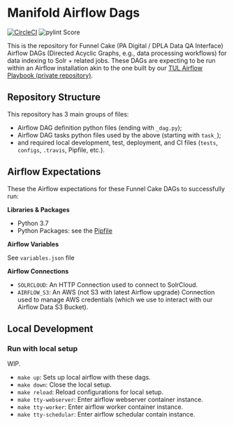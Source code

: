 # Manifold Airflow Dags

[![CircleCI](https://circleci.com/gh/tulibraries/manifold_airflow_dags.svg?style=svg)](https://circleci.com/gh/tulibraries/manifold_airflow_dags)
![pylint Score](https://mperlet.github.io/pybadge/badges/9.47.svg)

This is the repository for Funnel Cake (PA Digital / DPLA Data QA Interface) Airflow DAGs (Directed Acyclic Graphs, e.g., data processing workflows) for data indexing to Solr + related jobs. These DAGs are expecting to be run within an Airflow installation akin to the one built by our [TUL Airflow Playbook (private repository)](https://github.com/tulibraries/ansible-playbook-airflow).

## Repository Structure

This repository has 3 main groups of files:
- Airflow DAG definition python files (ending with `_dag.py`);
- Airflow DAG tasks python files used by the above (starting with `task_`);
- and required local development, test, deployment, and CI files (`tests`, `configs`, `.travis`, Pipfile, etc.).

## Airflow Expectations

These the Airflow expectations for these Funnel Cake DAGs to successfully run:

**Libraries & Packages**

- Python 3.7
- Python Packages: see the [Pipfile](Pipfile)

**Airflow Variables**

See `variables.json` file

**Airflow Connections**
- `SOLRCLOUD`: An HTTP Connection used to connect to SolrCloud.
- `AIRFLOW_S3`: An AWS (not S3 with latest Airflow upgrade) Connection used to manage AWS credentials (which we use to interact with our Airflow Data S3 Bucket).

## Local Development

### Run with local setup
WIP.

* `make up`: Sets up local airflow with these dags.
* `make down`: Close the local setup.
* `make reload`: Reload configurations for local setup.
* `make tty-webserver`: Enter airflow webserver container instance.
* `make tty-worker`: Enter airflow worker container instance.
* `make tty-schedular`: Enter airflow schedular contain instance.

